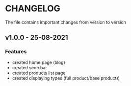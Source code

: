 # CHANGELOG

The file contains important changes from version to version

## v1.0.0 - 25-08-2021

### Features
- created home page (blog)
- created sede bar
- created products list page
- created displaying types (full product/base product))